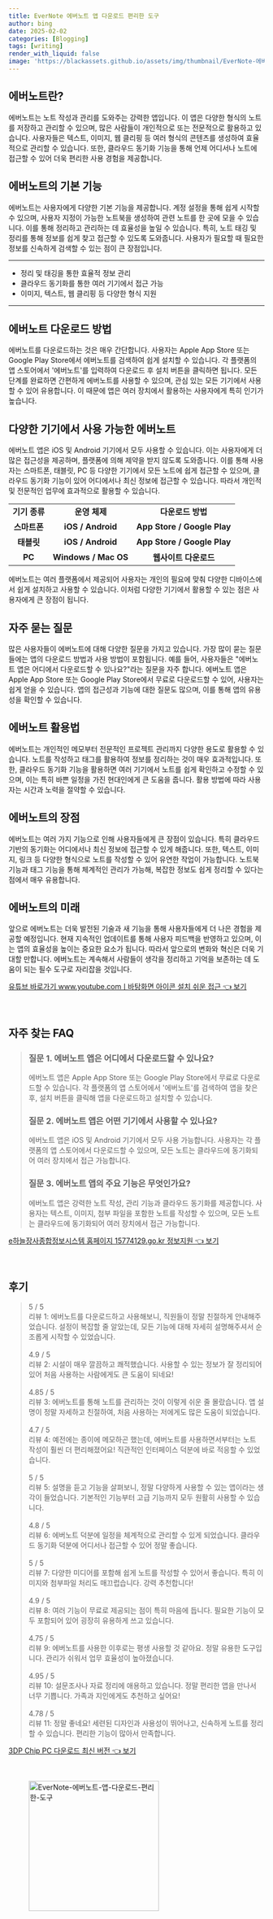 ```yaml
---
title: EverNote 에버노트 앱 다운로드 편리한 도구
author: bing
date: 2025-02-02
categories: [Blogging]
tags: [writing]
render_with_liquid: false
image: 'https://blackassets.github.io/assets/img/thumbnail/EverNote-에버노트-앱-다운로드-편리한-도구.webp'
---
```



<h2 id='에버노트란'>에버노트란?</h2>

<p>에버노트는 노트 작성과 관리를 도와주는 강력한 앱입니다. 이 앱은 다양한 형식의 노트를 저장하고 관리할 수 있으며, 많은 사람들이 개인적으로 또는 전문적으로 활용하고 있습니다. 사용자들은 텍스트, 이미지, 웹 클리핑 등 여러 형식의 콘텐츠를 생성하여 효율적으로 관리할 수 있습니다. 또한, 클라우드 동기화 기능을 통해 언제 어디서나 노트에 접근할 수 있어 더욱 편리한 사용 경험을 제공합니다.</p>

<h2 id='기본 기능'>에버노트의 기본 기능</h2>

<p>에버노트는 사용자에게 다양한 기본 기능을 제공합니다. 계정 설정을 통해 쉽게 시작할 수 있으며, 사용자 지정이 가능한 노트북을 생성하여 관련 노트를 한 곳에 모을 수 있습니다. 이를 통해 정리하고 관리하는 데 효율성을 높일 수 있습니다. 특히, 노트 태깅 및 정리를 통해 정보를 쉽게 찾고 접근할 수 있도록 도와줍니다. 사용자가 필요할 때 필요한 정보를 신속하게 검색할 수 있는 점이 큰 장점입니다.</p>

<hr />

<ul>
    <li>정리 및 태깅을 통한 효율적 정보 관리</li>
    <li>클라우드 동기화를 통한 여러 기기에서 접근 가능</li>
    <li>이미지, 텍스트, 웹 클리핑 등 다양한 형식 지원</li>
</ul>

<hr />

<h2 id='다운로드 방법'>에버노트 다운로드 방법</h2>

<p>에버노트를 다운로드하는 것은 매우 간단합니다. 사용자는 Apple App Store 또는 Google Play Store에서 에버노트를 검색하여 쉽게 설치할 수 있습니다. 각 플랫폼의 앱 스토어에서 '에버노트'를 입력하여 다운로드 후 설치 버튼을 클릭하면 됩니다. 모든 단계를 완료하면 간편하게 에버노트를 사용할 수 있으며, 관심 있는 모든 기기에서 사용할 수 있어 유용합니다. 이 때문에 앱은 여러 장치에서 활용하는 사용자에게 특히 인기가 높습니다.</p>

<h2 id='다양한 기기 사용'>다양한 기기에서 사용 가능한 에버노트</h2>

<p>에버노트 앱은 iOS 및 Android 기기에서 모두 사용할 수 있습니다. 이는 사용자에게 더 많은 접근성을 제공하며, 플랫폼에 의해 제약을 받지 않도록 도와줍니다. 이를 통해 사용자는 스마트폰, 태블릿, PC 등 다양한 기기에서 모든 노트에 쉽게 접근할 수 있으며, 클라우드 동기화 기능이 있어 어디에서나 최신 정보에 접근할 수 있습니다. 따라서 개인적 및 전문적인 업무에 효과적으로 활용할 수 있습니다.</p>

<table>
    <tr>
        <td style="text-align: center; height: 17px;"><b>기기 종류</b></td>
        <td style="text-align: center; height: 17px;"><b>운영 체제</b></td>
        <td style="text-align: center; height: 17px;"><b>다운로드 방법</b></td>
    </tr>
    <tr>
        <td style="text-align: center; height: 17px;"><b>스마트폰</b></td>
        <td style="text-align: center; height: 17px;"><b>iOS / Android</b></td>
        <td style="text-align: center; height: 17px;"><b>App Store / Google Play</b></td>
    </tr>
    <tr>
        <td style="text-align: center; height: 17px;"><b>태블릿</b></td>
        <td style="text-align: center; height: 17px;"><b>iOS / Android</b></td>
        <td style="text-align: center; height: 17px;"><b>App Store / Google Play</b></td>
    </tr>
    <tr>
        <td style="text-align: center; height: 17px;"><b>PC</b></td>
        <td style="text-align: center; height: 17px;"><b>Windows / Mac OS</b></td>
        <td style="text-align: center; height: 17px;"><b>웹사이트 다운로드</b></td>
    </tr>
</table>

<p>에버노트는 여러 플랫폼에서 제공되어 사용자는 개인의 필요에 맞춰 다양한 디바이스에서 쉽게 설치하고 사용할 수 있습니다. 이처럼 다양한 기기에서 활용할 수 있는 점은 사용자에게 큰 장점이 됩니다.</p>

<h2 id='자주 묻는 질문'>자주 묻는 질문</h2>

<p>많은 사용자들이 에버노트에 대해 다양한 질문을 가지고 있습니다. 가장 많이 묻는 질문들에는 앱의 다운로드 방법과 사용 방법이 포함됩니다. 예를 들어, 사용자들은 "에버노트 앱은 어디에서 다운로드할 수 있나요?"라는 질문을 자주 합니다. 에버노트 앱은 Apple App Store 또는 Google Play Store에서 무료로 다운로드할 수 있어, 사용자는 쉽게 얻을 수 있습니다. 앱의 접근성과 기능에 대한 질문도 많으며, 이를 통해 앱의 유용성을 확인할 수 있습니다.</p>

<h2 id='에버노트 활용법'>에버노트 활용법</h2>

<p>에버노트는 개인적인 메모부터 전문적인 프로젝트 관리까지 다양한 용도로 활용할 수 있습니다. 노트를 작성하고 태그를 활용하여 정보를 정리하는 것이 매우 효과적입니다. 또한, 클라우드 동기화 기능을 활용하면 여러 기기에서 노트를 쉽게 확인하고 수정할 수 있으며, 이는 특히 바쁜 일정을 가진 현대인에게 큰 도움을 줍니다. 활용 방법에 따라 사용자는 시간과 노력을 절약할 수 있습니다.</p>

<h2 id='에버노트의 장점'>에버노트의 장점</h2>

<p>에버노트는 여러 가지 기능으로 인해 사용자들에게 큰 장점이 있습니다. 특히 클라우드 기반의 동기화는 어디에서나 최신 정보에 접근할 수 있게 해줍니다. 또한, 텍스트, 이미지, 링크 등 다양한 형식으로 노트를 작성할 수 있어 유연한 작업이 가능합니다. 노트북 기능과 태그 기능을 통해 체계적인 관리가 가능해, 복잡한 정보도 쉽게 정리할 수 있다는 점에서 매우 유용합니다.</p>

<h2 id='에버노트의 미래'>에버노트의 미래</h2>

<p>앞으로 에버노트는 더욱 발전된 기술과 새 기능을 통해 사용자들에게 더 나은 경험을 제공할 예정입니다. 현재 지속적인 업데이트를 통해 사용자 피드백을 반영하고 있으며, 이는 앱의 효율성을 높이는 중요한 요소가 됩니다. 따라서 앞으로의 변화와 혁신은 더욱 기대할 만합니다. 에버노트는 계속해서 사람들이 생각을 정리하고 기억을 보존하는 데 도움이 되는 필수 도구로 자리잡을 것입니다.</p>


<p><a class="click-button" title="유튜브 바로가기 www.youtube.comㅣ바탕화면 아이콘 설치 쉬운 접근" href="https://blackassets.github.io/posts/%EC%9C%A0%ED%8A%9C%EB%B8%8C-%EB%B0%94%EB%A1%9C%EA%B0%80%EA%B8%B0-www.youtube.com%E3%85%A3%EB%B0%94%ED%83%95%ED%99%94%EB%A9%B4-%EC%95%84%EC%9D%B4%EC%BD%98-%EC%84%A4%EC%B9%98-%EC%89%AC%EC%9A%B4-%EC%A0%91%EA%B7%BC/" rel="dofollow">유튜브 바로가기 www.youtube.comㅣ바탕화면 아이콘 설치 쉬운 접근 👈 보기</a></p><br>
<h2 id='자주_찾는_FAQ'>자주 찾는 FAQ</h2>
<div itemscope="" itemtype="https://schema.org/FAQPage"> 
<blockquote> 
<div itemscope="" itemprop="mainEntity" itemtype="https://schema.org/Question"> 
<h3 itemprop="name">질문 1. 에버노트 앱은 어디에서 다운로드할 수 있나요?</h3> 
<div itemscope="" itemprop="acceptedAnswer" itemtype="https://schema.org/Answer"> 
<span itemprop="text"> 
<p>에버노트 앱은 Apple App Store 또는 Google Play Store에서 무료로 다운로드할 수 있습니다. 각 플랫폼의 앱 스토어에서 '에버노트'를 검색하여 앱을 찾은 후, 설치 버튼을 클릭해 앱을 다운로드하고 설치할 수 있습니다.</p> 
</span> 
</div> 
</div> 
<div itemscope="" itemprop="mainEntity" itemtype="https://schema.org/Question"> 
<h3 itemprop="name">질문 2. 에버노트 앱은 어떤 기기에서 사용할 수 있나요?</h3> 
<div itemscope="" itemprop="acceptedAnswer" itemtype="https://schema.org/Answer"> 
<span itemprop="text"> 
<p>에버노트 앱은 iOS 및 Android 기기에서 모두 사용 가능합니다. 사용자는 각 플랫폼의 앱 스토어에서 다운로드할 수 있으며, 모든 노트는 클라우드에 동기화되어 여러 장치에서 접근 가능합니다.</p> 
</span> 
</div> 
</div> 
<div itemscope="" itemprop="mainEntity" itemtype="https://schema.org/Question"> 
<h3 itemprop="name">질문 3. 에버노트 앱의 주요 기능은 무엇인가요?</h3> 
<div itemscope="" itemprop="acceptedAnswer" itemtype="https://schema.org/Answer"> 
<span itemprop="text"> 
<p>에버노트 앱은 강력한 노트 작성, 관리 기능과 클라우드 동기화를 제공합니다. 사용자는 텍스트, 이미지, 첨부 파일을 포함한 노트를 작성할 수 있으며, 모든 노트는 클라우드에 동기화되어 여러 장치에서 접근 가능합니다.</p> 
</span> 
</div> 
</div> 
</blockquote> 
</div>
<p><a class="click-button" title="e하늘장사종합정보시스템 홈페이지 15774129.go.kr 정보지원" href="https://blackassets.github.io/posts/e%ED%95%98%EB%8A%98%EC%9E%A5%EC%82%AC%EC%A2%85%ED%95%A9%EC%A0%95%EB%B3%B4%EC%8B%9C%EC%8A%A4%ED%85%9C-%ED%99%88%ED%8E%98%EC%9D%B4%EC%A7%80-15774129.go.kr-%EC%A0%95%EB%B3%B4%EC%A7%80%EC%9B%90/" rel="dofollow">e하늘장사종합정보시스템 홈페이지 15774129.go.kr 정보지원 👈 보기</a></p><br>
<h2 id='후기'>후기</h2>
<div itemscope itemtype="https://schema.org/Product">
  <blockquote>
  <div itemprop="review" itemscope itemtype="https://schema.org/Review">
      <div itemprop="reviewRating" itemscope itemtype="https://schema.org/Rating"> <span itemprop="ratingValue">5</span> / <span itemprop="bestRating">5</span> </div>
      <span itemprop="reviewBody">리뷰 1: 에버노트를 다운로드하고 사용해보니, 직원들이 정말 친절하게 안내해주었습니다. 설정이 복잡할 줄 알았는데, 모든 기능에 대해 자세히 설명해주셔서 순조롭게 시작할 수 있었습니다.</span>
  </div>
  <br>
  <div itemprop="review" itemscope itemtype="https://schema.org/Review">
      <div itemprop="reviewRating" itemscope itemtype="https://schema.org/Rating"> <span itemprop="ratingValue">4.9</span> / <span itemprop="bestRating">5</span> </div>
      <span itemprop="reviewBody">리뷰 2: 시설이 매우 깔끔하고 쾌적했습니다. 사용할 수 있는 정보가 잘 정리되어 있어 처음 사용하는 사람에게도 큰 도움이 되네요!</span>
  </div>
  <br>
  <div itemprop="review" itemscope itemtype="https://schema.org/Review">
      <div itemprop="reviewRating" itemscope itemtype="https://schema.org/Rating"> <span itemprop="ratingValue">4.85</span> / <span itemprop="bestRating">5</span> </div>
      <span itemprop="reviewBody">리뷰 3: 에버노트를 통해 노트를 관리하는 것이 이렇게 쉬운 줄 몰랐습니다. 앱 설명이 정말 자세하고 친절하여, 처음 사용하는 저에게도 많은 도움이 되었습니다.</span>
  </div>
  <br>
  <div itemprop="review" itemscope itemtype="https://schema.org/Review">
      <div itemprop="reviewRating" itemscope itemtype="https://schema.org/Rating"> <span itemprop="ratingValue">4.7</span> / <span itemprop="bestRating">5</span> </div>
      <span itemprop="reviewBody">리뷰 4: 예전에는 종이에 메모하곤 했는데, 에버노트를 사용하면서부터는 노트 작성이 훨씬 더 편리해졌어요! 직관적인 인터페이스 덕분에 바로 적응할 수 있었습니다.</span>
  </div>
  <br>
  <div itemprop="review" itemscope itemtype="https://schema.org/Review">
      <div itemprop="reviewRating" itemscope itemtype="https://schema.org/Rating"> <span itemprop="ratingValue">5</span> / <span itemprop="bestRating">5</span> </div>
      <span itemprop="reviewBody">리뷰 5: 설명을 듣고 기능을 살펴보니, 정말 다양하게 사용할 수 있는 앱이라는 생각이 들었습니다. 기본적인 기능부터 고급 기능까지 모두 원활히 사용할 수 있습니다.</span>
  </div>
  <br>
  <div itemprop="review" itemscope itemtype="https://schema.org/Review">
      <div itemprop="reviewRating" itemscope itemtype="https://schema.org/Rating"> <span itemprop="ratingValue">4.8</span> / <span itemprop="bestRating">5</span> </div>
      <span itemprop="reviewBody">리뷰 6: 에버노트 덕분에 일정을 체계적으로 관리할 수 있게 되었습니다. 클라우드 동기화 덕분에 어디서나 접근할 수 있어 정말 좋습니다.</span>
  </div>
  <br>
  <div itemprop="review" itemscope itemtype="https://schema.org/Review">
      <div itemprop="reviewRating" itemscope itemtype="https://schema.org/Rating"> <span itemprop="ratingValue">5</span> / <span itemprop="bestRating">5</span> </div>
      <span itemprop="reviewBody">리뷰 7: 다양한 미디어를 포함해 쉽게 노트를 작성할 수 있어서 좋습니다. 특히 이미지와 첨부파일 처리도 매끄럽습니다. 강력 추천합니다!</span>
  </div>
  <br>
  <div itemprop="review" itemscope itemtype="https://schema.org/Review">
      <div itemprop="reviewRating" itemscope itemtype="https://schema.org/Rating"> <span itemprop="ratingValue">4.9</span> / <span itemprop="bestRating">5</span> </div>
      <span itemprop="reviewBody">리뷰 8: 여러 기능이 무료로 제공되는 점이 특히 마음에 듭니다. 필요한 기능이 모두 포함되어 있어 굉장히 유용하게 쓰고 있습니다.</span>
  </div>
  <br>
  <div itemprop="review" itemscope itemtype="https://schema.org/Review">
      <div itemprop="reviewRating" itemscope itemtype="https://schema.org/Rating"> <span itemprop="ratingValue">4.75</span> / <span itemprop="bestRating">5</span> </div>
      <span itemprop="reviewBody">리뷰 9: 에버노트를 사용한 이후로는 평생 사용할 것 같아요. 정말 유용한 도구입니다. 관리가 쉬워서 업무 효율성이 높아졌습니다.</span>
  </div>
  <br>
  <div itemprop="review" itemscope itemtype="https://schema.org/Review">
      <div itemprop="reviewRating" itemscope itemtype="https://schema.org/Rating"> <span itemprop="ratingValue">4.95</span> / <span itemprop="bestRating">5</span> </div>
      <span itemprop="reviewBody">리뷰 10: 설문조사나 자료 정리에 애용하고 있습니다. 정말 편리한 앱을 만나서 너무 기쁩니다. 가족과 지인에게도 추천하고 싶어요!</span>
  </div>
  <br>
  <div itemprop="review" itemscope itemtype="https://schema.org/Review">
      <div itemprop="reviewRating" itemscope itemtype="https://schema.org/Rating"> <span itemprop="ratingValue">4.78</span> / <span itemprop="bestRating">5</span> </div>
      <span itemprop="reviewBody">리뷰 11: 정말 좋네요! 세련된 디자인과 사용성이 뛰어나고, 신속하게 노트를 정리할 수 있습니다. 편리한 기능이 많아서 만족합니다.</span>
  </div>
  </blockquote>
</div>
<p><a class="click-button" title="3DP Chip PC 다운로드 최신 버전" href="https://blackassets.github.io/posts/3DP-Chip-PC-%EB%8B%A4%EC%9A%B4%EB%A1%9C%EB%93%9C-%EC%B5%9C%EC%8B%A0-%EB%B2%84%EC%A0%84/" rel="dofollow">3DP Chip PC 다운로드 최신 버전 👈 보기</a></p><br>
<figure class="image"><img src="https://blackassets.github.io/assets/img/thumbnail/EverNote-에버노트-앱-다운로드-편리한-도구.webp" alt="EverNote-에버노트-앱-다운로드-편리한-도구" width="256" height="256"></figure>